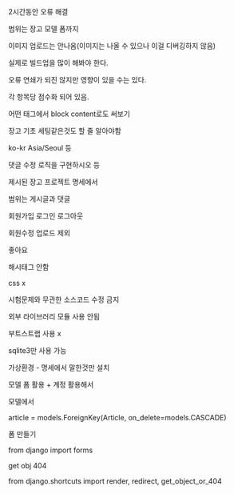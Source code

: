 2시간동안 오류 해결



범위는 장고 모델 폼까지



이미지 업로드는 안나옴(이미지는 나올 수 있으나 이걸 디버깅하지 않음)



실제로 빌드업을 많이 해봐야 한다.



오류 연쇄가 되진 않지만 영향이 있을 수는 있다.

각 항목당 점수화 되어 있음.



어떤 태그에서 block content로도 써보기



장고 기초 세팅같은것도 할 줄 알아야함

ko-kr Asia/Seoul 등











댓글 수정 로직을 구현하시오 등



제시된 장고 프로젝트 명세에서



범위는 게시글과 댓글

회원가입 로그인 로그아웃

회원수정 업로드 제외



좋아요



해시태그 안함



css x



시험문제와 무관한 소스코드 수정 금지



외부 라이브러리 모듈 사용 안됨

부트스트랩 사용 x



sqlite3만 사용 가능



가상환경 - 명세에서 말한것만 설치





모델 폼 활용 + 계정 활용해서 







모델에서

  article = models.ForeignKey(Article, on_delete=models.CASCADE)



폼 만들기

from django import forms



get obj 404

from django.shortcuts import render, redirect, get_object_or_404





